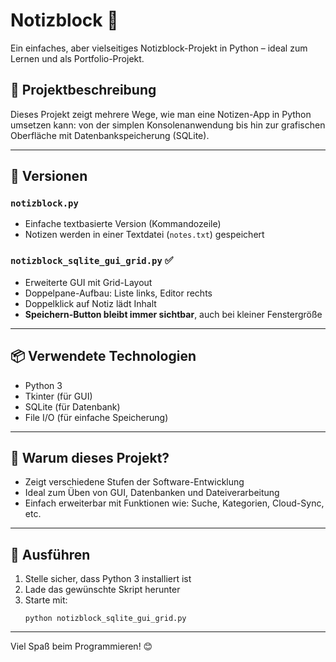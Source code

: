 # Notizblock 📒

Ein einfaches, aber vielseitiges Notizblock-Projekt in Python – ideal zum Lernen und als Portfolio-Projekt.

## 🔧 Projektbeschreibung
Dieses Projekt zeigt mehrere Wege, wie man eine Notizen-App in Python umsetzen kann: von der simplen Konsolenanwendung bis hin zur grafischen Oberfläche mit Datenbankspeicherung (SQLite).

---

## 📁 Versionen

### `notizblock.py`
- Einfache textbasierte Version (Kommandozeile)
- Notizen werden in einer Textdatei (`notes.txt`) gespeichert

### `notizblock_sqlite_gui_grid.py` ✅
- Erweiterte GUI mit Grid-Layout
- Doppelpane-Aufbau: Liste links, Editor rechts
- Doppelklick auf Notiz lädt Inhalt
- **Speichern-Button bleibt immer sichtbar**, auch bei kleiner Fenstergröße

---

## 📦 Verwendete Technologien

- Python 3
- Tkinter (für GUI)
- SQLite (für Datenbank)
- File I/O (für einfache Speicherung)

---

## 🧠 Warum dieses Projekt?

- Zeigt verschiedene Stufen der Software-Entwicklung
- Ideal zum Üben von GUI, Datenbanken und Dateiverarbeitung
- Einfach erweiterbar mit Funktionen wie: Suche, Kategorien, Cloud-Sync, etc.

---

## 🚀 Ausführen

1. Stelle sicher, dass Python 3 installiert ist
2. Lade das gewünschte Skript herunter
3. Starte mit:
   ```
   python notizblock_sqlite_gui_grid.py
   ```

---

Viel Spaß beim Programmieren! 😊
